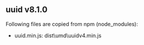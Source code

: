 ## uuid v8.1.0

Following files are copied from npm (node_modules):

* uuid.min.js: dist\umd\uuidv4.min.js
